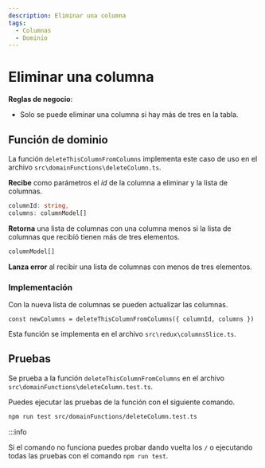 ```yaml
---
description: Eliminar una columna
tags:
  - Columnas
  - Dominio
---
```


# Eliminar una columna

**Reglas de negocio**:
* Solo se puede eliminar una columna si hay más de tres en la tabla.

## Función de dominio

La función `deleteThisColumnFromColumns` implementa este caso de uso en el archivo `src\domainFunctions\deleteColumn.ts`.

**Recibe** como parámetros el *id* de la columna a eliminar y la lista de columnas.
```typescript
columnId: string,
columns: columnModel[]
```

**Retorna** una lista de columnas con una columna menos si la lista de columnas que recibió tienen más de tres elementos.

```typescript
columnModel[]
```

**Lanza error** al recibir una lista de columnas con menos de tres elementos.

### Implementación

Con la nueva lista de columnas se pueden actualizar las columnas.

```tsx
const newColumns = deleteThisColumnFromColumns({ columnId, columns })
```

Esta función se implementa en el archivo `src\redux\columnsSlice.ts`.

## Pruebas

Se prueba a la función `deleteThisColumnFromColumns` en el archivo `src\domainFunctions\deleteColumn.test.ts`.

Puedes ejecutar las pruebas de la función con el siguiente comando.

```bash
npm run test src/domainFunctions/deleteColumn.test.ts
```

:::info

Si el comando no funciona puedes probar dando vuelta los `/` o ejecutando todas las pruebas con el comando `npm run test`.